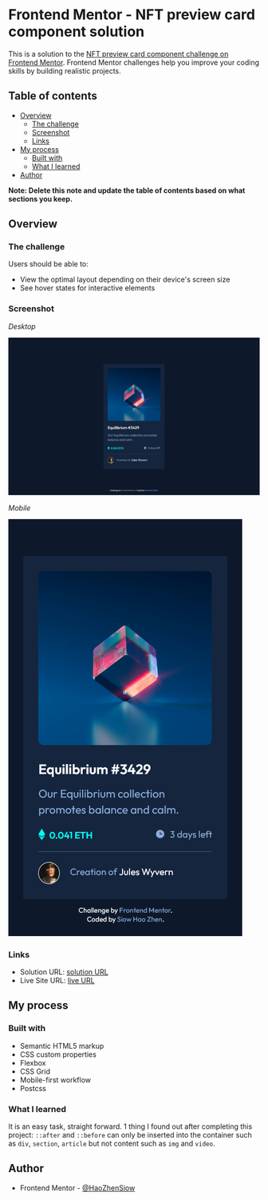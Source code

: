 # Frontend Mentor - NFT preview card component solution

This is a solution to the [NFT preview card component challenge on Frontend Mentor](https://www.frontendmentor.io/challenges/nft-preview-card-component-SbdUL_w0U). Frontend Mentor challenges help you improve your coding skills by building realistic projects. 

## Table of contents

- [Overview](#overview)
  - [The challenge](#the-challenge)
  - [Screenshot](#screenshot)
  - [Links](#links)
- [My process](#my-process)
  - [Built with](#built-with)
  - [What I learned](#what-i-learned)
- [Author](#author)

**Note: Delete this note and update the table of contents based on what sections you keep.**

## Overview

### The challenge

Users should be able to:

- View the optimal layout depending on their device's screen size
- See hover states for interactive elements

### Screenshot

*Desktop*

![desktop](images/desktop.png)

*Mobile*

![mobile](images/mobile.png)

### Links

- Solution URL: [solution URL](https://github.com/HaoZhenSiow/Frontend-Mentor---NFT-preview-card-component-solution)
- Live Site URL: [live URL](https://haozhensiow.github.io/Frontend-Mentor---NFT-preview-card-component-solution/) 

## My process

### Built with

- Semantic HTML5 markup
- CSS custom properties
- Flexbox
- CSS Grid
- Mobile-first workflow
- Postcss

### What I learned

It is an easy task, straight forward.
1 thing I found out after completing this project:
`::after` and `::before` can only be inserted into the container such as `div`, `section`, `article` but not content such as `img` and `video`.

## Author

- Frontend Mentor - [@HaoZhenSiow](https://www.frontendmentor.io/profile/HaoZhenSiow)
